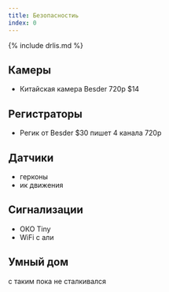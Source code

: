 ```yaml
---
title: Безопасностиь
index: 0
---
```


{% include drlis.md %}



## Камеры
- Китайская камера Besder 720p $14


## Регистраторы
- Регик от Besder $30 пишет 4 канала 720p


## Датчики
- герконы
- ик движения



## Сигнализации
- ОКО Tiny
- WiFi с али


## Умный дом
с таким пока не сталкивался

